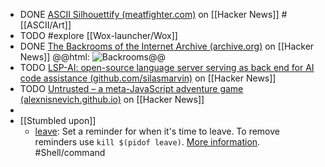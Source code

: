 - DONE [ASCII Silhouettify (meatfighter.com)](https://news.ycombinator.com/item?id=40610641) on [[Hacker News]] #[[ASCII/Art]]
- TODO #explore [[Wox-launcher/Wox]]
- DONE [The Backrooms of the Internet Archive (archive.org)](https://news.ycombinator.com/item?id=40618079) on [[Hacker News]]
  @@html: <img src="https://blog.archive.org/wp-content/uploads/2024/06/Found_Footage_-_Backrooms_1-768x432.png" alt="Backrooms" class="article-cover" />@@
- TODO [LSP-AI: open-source language server serving as back end for AI code assistance (github.com/silasmarvin)](https://news.ycombinator.com/item?id=40617082) on [[Hacker News]]
- TODO [Untrusted – a meta-JavaScript adventure game (alexnisnevich.github.io)](https://news.ycombinator.com/item?id=40607266) on [[Hacker News]]
-
- [[Stumbled upon]]
	- [leave](https://command-not-found.com/leave): Set a reminder for when it's time to leave. To remove reminders use `kill $(pidof leave)`. [More information](https://www.freebsd.org/cgi/man.cgi?query=leave). #Shell/command